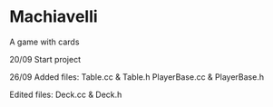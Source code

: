 # Machiavelli
A game with cards

20/09
Start project

26/09
Added files:
  Table.cc & Table.h
  PlayerBase.cc & PlayerBase.h
  
Edited files:
  Deck.cc & Deck.h
